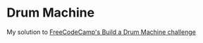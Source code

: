 # Drum Machine

My solution to [FreeCodeCamp's Build a Drum Machine challenge](https://www.freecodecamp.org/learn/front-end-libraries/front-end-libraries-projects/build-a-drum-machine)
